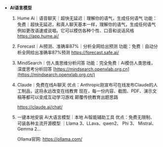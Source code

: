 - **AI语言模型**
    
    
    1. Hume Ai｜语音聊天｜超快无延迟｜理解你的语气，生成任何语气
    功能：免费｜超快无延迟，和真人聊天基本一样，理解你的语气，生成任何语气
    例如更改语速或说唱。它可以模仿各种个性、口音和说话风格
    https://app.hume.ai/
 
             
            
    2. Forecast｜Ai预测、准确率87%｜分析全网给出预测
    功能：免费｜自动分析全网给出准确率87%预测
    https://forecast.safe.ai/
 
            
    3. MindSearch｜仿人类思维分析问答
    功能：完全免费｜Ai模仿人类思维，深度思考分析回答
    [https://mindsearch.openxlab.org.cn](https://mindsearch.openxlab.org.cn/)
    
             
            
    4. Claude｜免费在线Ai聊天
    优点：Anthropic刚宣布可在线发布Claude的人工制品，这将永远改变在线教育
    现在，每一份内容、截图、PDF、演示文稿等都可以变成互动学习游戏
    颠覆传统教育出题思路
        
        https://claude.ai/chat/
  
             
            
    5. 一键本地安装 Ai大语言模型｜本地 Ai智能辅助工具
    优点：免费无限制、可装各种主流开源模型 ｜Llama 3、LLava、qwen2、 Phi 3、 Mistral、Gemma 2…
        
        Ollama官网: https://ollama.com/